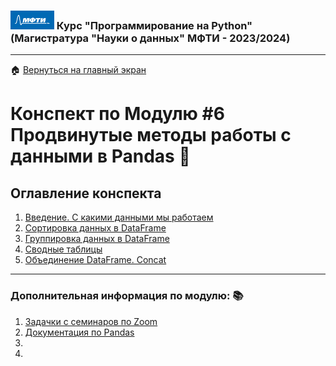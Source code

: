 ### <img src='../static/img/mipt-icon.png' width="70" height="30"> Курс "Программирование на Python" (Магистратура "Науки о данных" МФТИ - 2023/2024) 
---
 :house: [Вернуться на главный экран](..)
# Конспект по Модулю #6 **Продвинутые методы работы с данными в Pandas**  :blue_book:


## Оглавление конспекта
1. [Введение. С какими данными мы работаем](1_pandas_adv_intro.ipynb) 
2. [Сортировка данных в DataFrame ](2_pandas_adv_sorting.ipynb) 
3. [Группировка данных в DataFrame](3_pandas_adv_groupby.ipynb)  
4. [Сводные таблицы](4_pandas_adv_summary_tables.ipynb)
5. [Объединение DataFrame. Concat](5_pandas_adv_concat.ipynb)

---

### Дополнительная информация по модулю: :books:
1. [Задачки с семинаров по Zoom](./seminars/)
2. [Документация по Pandas](https://pandas.pydata.org/docs/)
3. 
4.

